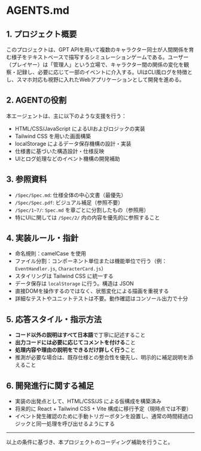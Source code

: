 # AGENTS.md

## 1. プロジェクト概要
このプロジェクトは、GPT APIを用いて複数のキャラクター同士が人間関係を育む様子をテキストベースで描写するシミュレーションゲームである。ユーザー（プレイヤー）は「管理人」という立場で、キャラクター間の関係の変化を観察・記録し、必要に応じて一部のイベントに介入する。UIはCLI風ログを特徴とし、スマホ対応も視野に入れたWebアプリケーションとして開発を進める。

## 2. AGENTの役割
本エージェントは、主に以下のような支援を行う：

- HTML/CSS/JavaScript によるUIおよびロジックの実装
- Tailwind CSS を用いた画面構築
- localStorage によるデータ保存機構の設計・実装
- 仕様書に基づいた構造設計・仕様反映
- UIとログ処理などのイベント機構の開発補助

## 3. 参照資料
- `/Spec/Spec.md`: 仕様全体の中心文書（最優先）
- `/Spec/Spec.pdf`: ビジュアル補足（参照不要）
- `/Spec/1~7/`: `Spec.md` を章ごとに分割したもの（参照用）
- 特にUIに関しては `/Spec/2/` 内の内容を優先的に参照すること

## 4. 実装ルール・指針
- 命名規則：camelCase を使用
- ファイル分割：コンポーネント単位または機能単位で行う（例：`EventHandler.js`, `CharacterCard.js`）
- スタイリングは Tailwind CSS に統一する
- データ保存は `localStorage` に行う。構造は JSON
- 直接DOMを操作するのではなく、状態変化による描画を重視する
- 詳細なテストやユニットテストは不要。動作確認はコンソール出力で十分

## 5. 応答スタイル・指示方法
- **コード以外の説明はすべて日本語**で丁寧に記述すること
- **出力コードには必要に応じてコメントを付ける**こと
- **処理内容や理由の説明をできるだけ詳しく行う**こと
- 推測が必要な場合は、既存仕様との整合性を優先し、明示的に補足説明を添えること

## 6. 開発進行に関する補足
- 実装の出発点として、HTML/CSS/JS による仮構成を構築済み
- 将来的に React + Tailwind CSS + Vite 構成に移行予定（現時点では不要）
- イベント発生確認のために手動トリガーボタンを設置し、通常の時間経過ロジックと同一処理を呼び出せるようにする

---

以上の条件に基づき、本プロジェクトのコーディング補助を行うこと。